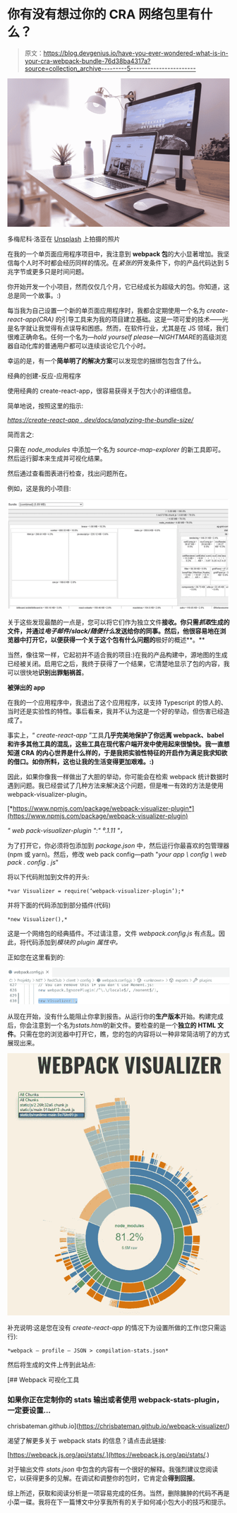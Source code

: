 # 你有没有想过你的 CRA 网络包里有什么？

> 原文：<https://blog.devgenius.io/have-you-ever-wondered-what-is-in-your-cra-webpack-bundle-76d38ba4317a?source=collection_archive---------5----------------------->

![](img/52539997c2336f2ea9e8a4ae2e191e02.png)

多梅尼科·洛亚在 [Unsplash](https://unsplash.com?utm_source=medium&utm_medium=referral) 上拍摄的照片

在我的一个单页面应用程序项目中，我注意到 **webpack 包**的大小显著增加。我坚信每个人时不时都会经历同样的情况。在*紧张的*开发条件下，你的产品代码达到 5 兆字节或更多只是时间问题。

你开始开发一个小项目，然而仅仅几个月，它已经成长为超级大的包。你知道，这总是同一个故事。:)

每当我为自己设置一个新的单页面应用程序时，我都会定期使用一个名为 *create-react-app(CRA)* 的引导工具来为我的项目建立基础。这是一项可爱的技术——光是名字就让我觉得有点误导和困惑。然而，在软件行业，尤其是在 JS 领域，我们很难正确命名。任何一个名为—*hold yourself please*—*NIGHTMARE*的高级浏览器自动化库的普通用户都可以连续谈论它几个小时。

幸运的是，有一个**简单明了的解决方案**可以发现您的捆绑包包含了什么。

经典的创建-反应-应用程序

使用经典的 create-react-app，很容易获得关于包大小的详细信息。

简单地说，按照这里的指示:

[*https://create-react-app . dev/docs/analyzing-the-bundle-size/*](https://create-react-app.dev/docs/analyzing-the-bundle-size/)

简而言之:

只需在 *node_modules* 中添加一个名为 *source-map-explorer* 的新工具即可。然后运行脚本来生成并可视化结果。

然后通过查看图表进行检查，找出问题所在。

例如，这是我的小项目:

![](img/4a6bd99523855713058c07bb16ee3c16.png)

关于这些发现最酷的一点是，您可以将它们作为独立文件**接收。你只需*抓取*生成的文件，并通过*电子邮件/slack/随便什么*发送给你的同事。然后，他很容易地在浏览器中打开它，以便获得一个关于这个包有什么问题的**极好的概述**。**

当然，像往常一样，它起初并不适合我的项目:)在我的产品构建中，源地图的生成已经被关闭。启用它之后，我终于获得了一个结果，它清楚地显示了包的内容，我可以很快地**识别出罪魁祸首**。

**被弹出的 app**

在我的一个应用程序中，我退出了这个应用程序，以支持 Typescript 的惊人的、当时还是实验性的特性。事后看来，我并不认为这是一个好的举动，但伤害已经造成了。

事实上，“ *create-react-app* ”工具**几乎完美地保护了你远离 webpack、babel 和许多其他工具的混乱，这些工具在现代客户端开发中使用起来很愉快。我一直想知道 CRA 的内心世界是什么样的，于是我把实验性特征的开启作为满足我求知欲的借口。如你所料，这也让我的生活变得更加艰难。:)**

因此，如果你像我一样做出了大胆的举动，你可能会在检索 webpack 统计数据时遇到问题。我已经尝试了几种方法来解决这个问题，但是唯一有效的方法是使用 webpack-visualizer-plugin。

[*https://www.npmjs.com/package/webpack-visualizer-plugin*](https://www.npmjs.com/package/webpack-visualizer-plugin)

*" web pack-visualizer-plugin ":" ⁰.1.11 "，*

为了打开它，你必须将包添加到 *package.json* 中，然后运行你最喜欢的包管理器(npm 或 yarn)。然后，修改 web pack config—path "*your app \ config \ web pack . config . js*"

将以下代码附加到文件的开头:

```
*var Visualizer = require(‘webpack-visualizer-plugin’);*
```

并将下面的代码添加到部分插件(代码)

```
*new Visualizer(),*
```

这是一个网络包的经典插件。不过请注意，文件 *webpack.config.js* 有点乱。因此，将代码添加到*模块的 plugin 属性中。*

正如您在这里看到的:

![](img/61c29bdc8f4dc4ccd47c80a3bad6bc46.png)

从现在开始，没有什么能阻止你拿到报告。从运行你的**生产版本**开始。构建完成后，你会注意到一个名为*stats.html*的新文件。要检查的是一个**独立的 HTML 文件**。只需在您的浏览器中打开它，瞧，您的包的内容将以一种非常简洁明了的方式展现出来。

![](img/c703e4cebbd532ba9a7b26295f549cc3.png)

补充说明:这是您在没有 *create-react-app* 的情况下为设置所做的工作(您只需运行):

```
*webpack — profile — JSON > compilation-stats.json*
```

然后将生成的文件上传到此站点:

 [## Webpack 可视化工具

### 如果你正在定制你的 stats 输出或者使用 webpack-stats-plugin，一定要设置…

chrisbateman.github.io](https://chrisbateman.github.io/webpack-visualizer/) 

渴望了解更多关于 webpack stats 的信息？请点击此链接:

[https://webpack.js.org/api/stats/.](https://webpack.js.org/api/stats/.)

对于输出文件 *stats.json* 中包含的内容有一个很好的解释。我强烈建议您阅读它，以获得更多的见解。在调试和调整你的包时，它肯定会**得到回报**。

综上所述，获取和阅读分析是一项容易完成的任务。当然，删除臃肿的代码不再是小菜一碟。我将在下一篇博文中分享我所有的关于如何减小包大小的技巧和提示。